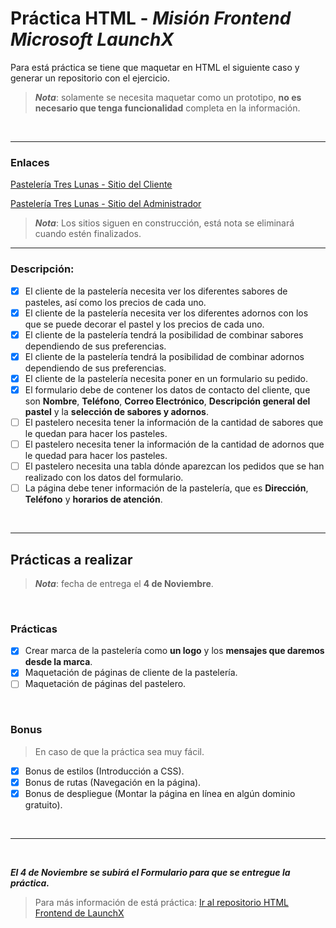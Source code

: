 # Práctica HTML - *Misión Frontend Microsoft LaunchX*

Para está práctica se tiene que maquetar en HTML el siguiente caso y generar un repositorio con el ejercicio.

> ***Nota***: solamente se necesita maquetar como un prototipo, **no es necesario que tenga funcionalidad** completa en la información.

<br>

---

### Enlaces

[Pastelería Tres Lunas - Sitio del Cliente](https://loo-kuhs.github.io/Tres_Lunas-Pasteleria/cliente-sitio/)

[Pastelería Tres Lunas - Sitio del Administrador](https://loo-kuhs.github.io/Tres_Lunas-Pasteleria/pastelero-sitio/)

> ***Nota***: Los sitios siguen en construcción, está nota se eliminará cuando estén finalizados.

---

### Descripción:

- [X] El cliente de la pastelería necesita ver los diferentes sabores de pasteles, así como los precios de cada uno.
- [X] El cliente de la pastelería necesita ver los diferentes adornos con los que se puede decorar el pastel y los precios de cada uno.
- [X] El cliente de la pastelería tendrá la posibilidad de combinar sabores dependiendo de sus preferencias.
- [X] El cliente de la pastelería tendrá la posibilidad de combinar adornos dependiendo de sus preferencias.
- [X] El cliente de la pastelería necesita poner en un formulario su pedido.
- [X] El formulario debe de contener los datos de contacto del cliente, que son **Nombre**, **Teléfono**, **Correo Electrónico**, **Descripción general del pastel** y la **selección de sabores y adornos**.
- [ ] El pastelero necesita tener la información de la cantidad de sabores que le quedan para hacer los pasteles.
- [ ] El pastelero necesita tener la información de la cantidad de adornos que le quedad para hacer los pasteles.
- [ ] El pastelero necesita una tabla dónde aparezcan los pedidos que se han realizado con los datos del formulario.
- [ ] La página debe tener información de la pastelería, que es **Dirección**, **Teléfono** y **horarios de atención**.

<br>

---

## Prácticas a realizar

> ***Nota***: fecha de entrega el **4 de Noviembre**.

<br>

### Prácticas

- [X] Crear marca de la pastelería como **un logo** y los **mensajes que daremos desde la marca**.
- [X] Maquetación de páginas de cliente de la pastelería.
- [ ] Maquetación de páginas del pastelero.

<br>

### Bonus
> En caso de que la práctica sea muy fácil.

- [X] Bonus de estilos (Introducción a CSS).
- [X] Bonus de rutas (Navegación en la página).
- [X] Bonus de despliegue (Montar la página en línea en algún dominio gratuito).

<br>

---

<br>

***El 4 de Noviembre se subirá el Formulario para que se entregue la práctica.***

> Para más información de está práctica: [Ir al repositorio HTML Frontend de LaunchX](https://github.com/loo-kuhs/MisionFrontEnd-LaunchX/tree/main/02%20-%20HTML/practicas)